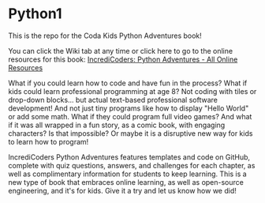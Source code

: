 # Python1
This is the repo for the Coda Kids Python Adventures book!

You can click the Wiki tab at any time or click here to go to the online resources for this book: [IncrediCoders: Python Adventures - All Online Resources](https://github.com/IncrediCoders/Python1/wiki)

What if you could learn how to code and have fun in the process? What if kids could learn professional programming at age 8? Not coding with tiles or drop-down blocks… but actual text-based professional software development! And not just tiny programs like how to display "Hello World" or add some math. What if they could program full video games? And what if it was all wrapped in a fun story, as a comic book, with engaging characters? Is that impossible? Or maybe it is a disruptive new way for kids to learn how to program!   

IncrediCoders Python Adventures features templates and code on GitHub, complete with quiz questions, answers, and challenges for each chapter, as well as complimentary information for students to keep learning. This is a new type of book that embraces online learning, as well as open-source engineering, and it's for kids. Give it a try and let us know how we did!  
